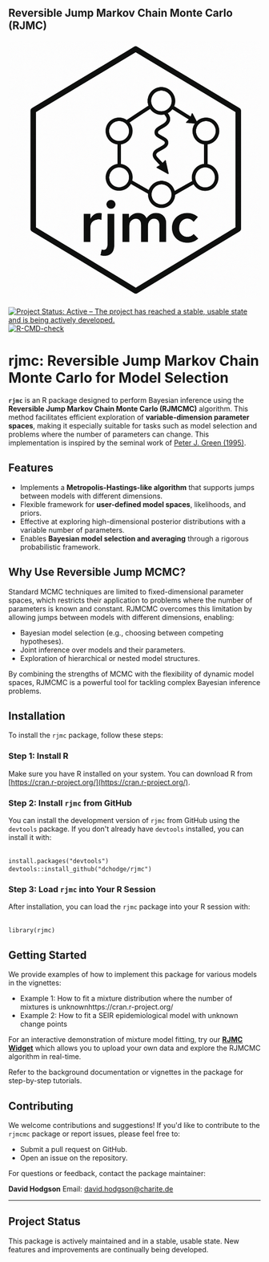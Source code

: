 ## Reversible Jump Markov Chain Monte Carlo (RJMC)

![RJMC Logo](rjmc_logo.png)

[![Project Status: Active – The project has reached a stable, usable state and is being actively developed.](https://www.repostatus.org/badges/latest/active.svg)](https://www.repostatus.org/#active)
[![R-CMD-check](https://github.com/seroanalytics/serojump/actions/workflows/R-CMD-check.yaml/badge.svg)](https://github.com/seroanalytics/serojump/actions/workflows/R-CMD-check.yaml)

# rjmc: Reversible Jump Markov Chain Monte Carlo for Model Selection

**`rjmc`** is an R package designed to perform Bayesian inference using the **Reversible Jump Markov Chain Monte Carlo (RJMCMC)** algorithm. This method facilitates efficient exploration of **variable-dimension parameter spaces**, making it especially suitable for tasks such as model selection and problems where the number of parameters can change. This implementation is inspired by the seminal work of [Peter J. Green (1995)](https://people.maths.bris.ac.uk/~mapjg/papers/RJMCMCBka.pdf).

## Features

* Implements a **Metropolis-Hastings-like algorithm** that supports jumps between models with different dimensions.
* Flexible framework for **user-defined model spaces**, likelihoods, and priors.
* Effective at exploring high-dimensional posterior distributions with a variable number of parameters.
* Enables **Bayesian model selection and averaging** through a rigorous probabilistic framework.

## Why Use Reversible Jump MCMC?

Standard MCMC techniques are limited to fixed-dimensional parameter spaces, which restricts their application to problems where the number of parameters is known and constant. RJMCMC overcomes this limitation by allowing jumps between models with different dimensions, enabling:

* Bayesian model selection (e.g., choosing between competing hypotheses).
* Joint inference over models and their parameters.
* Exploration of hierarchical or nested model structures.

By combining the strengths of MCMC with the flexibility of dynamic model spaces, RJMCMC is a powerful tool for tackling complex Bayesian inference problems.

## Installation

To install the `rjmc` package, follow these steps:

### Step 1: Install R

Make sure you have R installed on your system. You can download R from [https://cran.r-project.org/](https://cran.r-project.org/).

### Step 2: Install `rjmc` from GitHub

You can install the development version of `rjmc` from GitHub using the `devtools` package. If you don't already have `devtools` installed, you can install it with:

```{r}

install.packages("devtools") 
devtools::install_github("dchodge/rjmc")

```

### Step 3: Load `rjmc` into Your R Session

After installation, you can load the `rjmc` package into your R session with:

```{r}

library(rjmc)

```

## Getting Started

We provide examples of how to implement this package for various models in the vignettes:

- Example 1: How to fit a mixture distribution where the number of mixtures is unknownhttps://cran.r-project.org/
- Example 2: How to fit a SEIR epidemiological model with unknown change points

For an interactive demonstration of mixture model fitting, try our [**RJMC Widget**](https://dchodge.github.io/rjmc-widget-mixture/) which allows you to upload your own data and explore the RJMCMC algorithm in real-time.

Refer to the background documentation or vignettes in the package for step-by-step tutorials.

## Contributing

We welcome contributions and suggestions! If you'd like to contribute to the `rjmcmc` package or report issues, please feel free to:

- Submit a pull request on GitHub.
- Open an issue on the repository.

For questions or feedback, contact the package maintainer:

**David Hodgson**
Email: [david.hodgson@charite.de](mailto:david.hodgson@charite.de)

---

## Project Status

This package is actively maintained and in a stable, usable state. New features and improvements are continually being developed.
